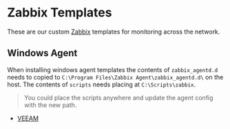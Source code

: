 # Zabbix Templates

These are our custom [Zabbix](https://www.zabbix.com/) templates for monitoring across the network.

## Windows Agent

When installing windows agent templates the contents of `zabbix_agentd.d` needs to copied to `C:\Program Files\Zabbix Agent\zabbix_agentd.d\` on the host. The contents of `scripts` needs placing at `C:\Scripts\zabbix`.

> You could place the scripts anywhere and update the agent config with the new path.

 - [VEEAM](./windows-agent/veeam/)
 
